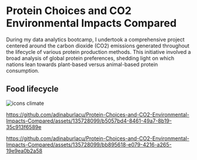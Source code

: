 # Protein Choices and CO2 Environmental Impacts Compared

During my data analytics bootcamp, I undertook a comprehensive project centered around the carbon dioxide (CO2) emissions generated throughout the lifecycle of various protein production methods. This initiative involved a broad analysis of global protein preferences, shedding light on which nations lean towards plant-based versus animal-based protein consumption. 


## Food lifecycle 
![icons climate](https://github.com/adinaburlacu/Protein-Choices-and-CO2-Environmental-Impacts-Compared/assets/135728099/5ffce161-4edc-4752-8b60-4d84136bb331)




https://github.com/adinaburlacu/Protein-Choices-and-CO2-Environmental-Impacts-Compared/assets/135728099/b5057bd4-8461-49a7-8b19-35c913f6589e




https://github.com/adinaburlacu/Protein-Choices-and-CO2-Environmental-Impacts-Compared/assets/135728099/bb895618-e079-4216-a265-19e9ea0b2a58

